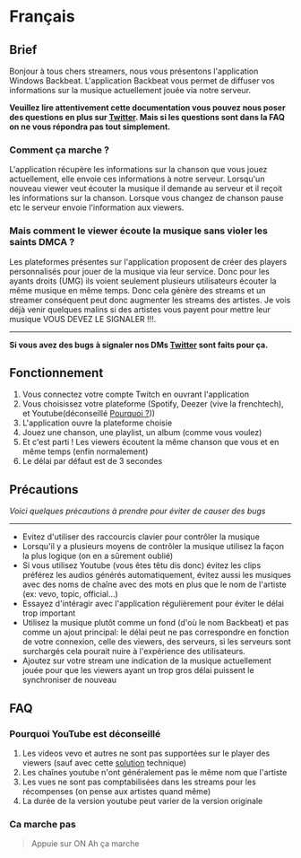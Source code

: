 # Français

## Brief
Bonjour à tous chers streamers, nous vous présentons l'application Windows Backbeat. L'application Backbeat vous permet de diffuser vos informations sur la musique actuellement jouée via notre serveur. 

**Veuillez lire attentivement cette documentation vous pouvez nous poser des questions en plus sur [Twitter](https://twitter.com/backbeat_ext). Mais si les questions sont dans la FAQ on ne vous répondra pas tout simplement.**

### Comment ça marche ?
L'application récupère les informations sur la chanson que vous jouez actuellement, elle envoie ces informations à notre serveur. Lorsqu'un nouveau viewer veut écouter la musique il demande au serveur et il reçoit les informations sur la chanson. Lorsque vous changez de chanson pause etc le serveur envoie l'information aux viewers. 

### Mais comment le viewer écoute la musique sans violer les saints DMCA ?
Les plateformes présentes sur l'application proposent de créer des players personnalisés pour jouer de la musique via leur service. Donc pour les ayants droits (UMG) ils voient seulement plusieurs utilisateurs écouter la même musique en même temps. Donc cela génère des streams et un streamer conséquent peut donc augmenter les streams des artistes. Je vois déjà venir quelques malins si des artistes vous payent pour mettre leur musique VOUS DEVEZ LE SIGNALER !!!. 

---

**Si vous avez des bugs à signaler nos DMs [Twitter](https://twitter.com/backbeat_ext) sont faits pour ça.**

## Fonctionnement
1. Vous connectez votre compte Twitch en ouvrant l'application
2. Vous choisissez votre plateforme (Spotify, Deezer (vive la frenchtech), et Youtube(déconseillé [Pourquoi ?](#Pourquoi-YouTube-est-déconseillé)))
3. L'application ouvre la plateforme choisie
4. Jouez une chanson, une playlist, un album (comme vous voulez)
5. Et c'est parti ! Les viewers écoutent la même chanson que vous et en même temps (enfin normalement)
6. Le délai par défaut est de 3 secondes

## Précautions
*Voici quelques précautions à prendre pour éviter de causer des bugs*

---

* Evitez d'utiliser des raccourcis clavier pour contrôler la musique
* Lorsqu'il y a plusieurs moyens de contrôler la musique utilisez la façon la plus logique (on en a sûrement oublié)
* Si vous utilisez Youtube (vous êtes têtu dis donc) évitez les clips préférez les audios générés automatiquement, évitez aussi les musiques avec des noms de chaîne avec des mots en plus que le nom de l'artiste (ex: vevo, topic, official...)
* Essayez d'intéragir avec l'application régulièrement pour éviter le délai trop important
* Utilisez la musique plutôt comme un fond (d'où le nom Backbeat) et pas comme un ajout principal: le délai peut ne pas correspondre en fonction de votre connexion, celle des viewers, des serveurs, si les serveurs sont surchargés cela pourait nuire à l'expérience des utilisateurs.
* Ajoutez sur votre stream une indication de la musique actuellement jouée pour que les viewers ayant un trop gros délai puissent le synchroniser de nouveau

## FAQ

### Pourquoi YouTube est déconseillé
1. Les videos vevo et autres ne sont pas supportées sur le player des viewers (sauf avec cette [solution](#Solution-Vevo) technique)
2. Les chaînes youtube n'ont généralement pas le même nom que l'artiste
3. Les vues ne sont pas comptabilisées dans les streams pour les récompenses (on pense aux artistes quand même)
4. La durée de la version youtube peut varier de la version originale

### Ca marche pas
> Appuie sur ON
> Ah ça marche
